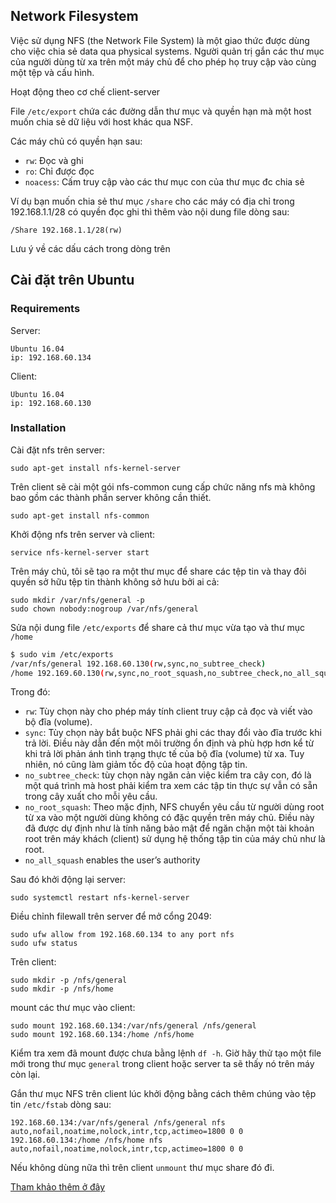 ﻿## Network Filesystem

Việc sử dụng NFS (the Network File System) là một giao thức được dùng cho việc chia sẻ data qua physical systems. Người quản trị gắn các thư mục của người dùng từ xa trên một máy chủ để cho phép họ truy cập vào cùng một tệp và cấu hình.

Hoạt động theo cơ chế client-server

File `/etc/export` chứa các đường dẫn thư mục và quyền hạn mà một host muốn chia sẻ dữ liệu với host khác qua NSF.

Các máy chủ có quyền hạn sau: 

* `rw`: Đọc và ghi
* `ro`: Chỉ được đọc
* `noacess`: Cấm truy cập vào các thư mục con của thư mục đc chia sẻ

Ví dụ bạn muốn chia sẻ thư mục `/share` cho các máy có địa chỉ trong 192.168.1.1/28 có quyền đọc ghi thì thêm vào nội dung file dòng sau: 

	/Share 192.168.1.1/28(rw)

Lưu ý về các dấu cách trong dòng trên

## Cài đặt trên Ubuntu 

### Requirements

Server:

	Ubuntu 16.04
	ip: 192.168.60.134

Client:

	Ubuntu 16.04
	ip: 192.168.60.130

### Installation

Cài đặt nfs trên server:

	sudo apt-get install nfs-kernel-server

Trên client sẽ cài một gói nfs-common cung cấp chức năng nfs mà không bao gồm các thành phần server không cần thiết.

	sudo apt-get install nfs-common

Khởi động nfs trên server và client:

	service nfs-kernel-server start

Trên máy chủ, tôi sẽ tạo ra một thư mục để share các tệp tin và thay đôi quyền sở hữu tệp tin thành không sở hưu bởi ai cả:

	sudo mkdir /var/nfs/general -p
	sudo chown nobody:nogroup /var/nfs/general


Sửa nội dung file `/etc/exports` để share cả thư mục vừa tạo và thư mục `/home` 

```sh
$ sudo vim /etc/exports
/var/nfs/general 192.168.60.130(rw,sync,no_subtree_check)
/home 192.169.60.130(rw,sync,no_root_squash,no_subtree_check,no_all_squash) 
```

Trong đó: 
* `rw`: Tùy chọn này cho phép máy tính client truy cập cả đọc và viết vào bộ đĩa (volume).
* `sync`: Tùy chọn này bắt buộc NFS phải ghi các thay đổi vào đĩa trước khi trả lời. Điều này dẫn đến một môi trường ổn định và phù hợp hơn kể từ khi trả lời phản ánh tình trạng thực tế của bộ đĩa (volume) từ xa. Tuy nhiên, nó cũng làm giảm tốc độ của hoạt động tập tin.
* `no_subtree_check`: tùy chọn này ngăn cản việc kiểm tra cây con, đó là một quá trình mà host phải kiểm tra xem các tập tin thực sự vẫn có sẵn trong cây xuất cho mỗi yêu cầu.
* `no_root_squash`: Theo mặc định, NFS chuyển yêu cầu từ người dùng root từ xa vào một người dùng không có đặc quyền trên máy chủ. Điều này đã được dự định như là tính năng bảo mật để ngăn chặn một tài khoản root trên máy khách (client) sử dụng hệ thống tập tin của máy chủ như là root.
* `no_all_squash` enables the user’s authority


Sau đó khởi động lại server:

	sudo systemctl restart nfs-kernel-server

Điều chỉnh filewall trên server để mở cổng 2049:

	sudo ufw allow from 192.168.60.134 to any port nfs
	sudo ufw status

Trên client:

	sudo mkdir -p /nfs/general
	sudo mkdir -p /nfs/home 

mount các thư mục vào client:

	sudo mount 192.168.60.134:/var/nfs/general /nfs/general
	sudo mount 192.168.60.134:/home /nfs/home	


Kiểm tra xem đã mount được chưa bằng lệnh `df -h`. Giờ hãy thử tạo một file mới trong thư mục `general` trong client hoặc server ta sẽ thấy nó trên máy còn lại.

Gắn thư mục NFS trên client lúc khởi động bằng cách thêm chúng vào tệp tin `/etc/fstab` dòng sau: 

	192.168.60.134:/var/nfs/general /nfs/general nfs auto,nofail,noatime,nolock,intr,tcp,actimeo=1800 0 0
	192.168.60.134:/home /nfs/home nfs auto,nofail,noatime,nolock,intr,tcp,actimeo=1800 0 0

Nếu không dùng nữa thì trên client `unmount` thư mục share đó đi.



[Tham khảo thêm ở đây](https://mangmaytinh.net/threads/thiet-lap-mot-nfs-mount-tren-ubuntu-16-04.43/)